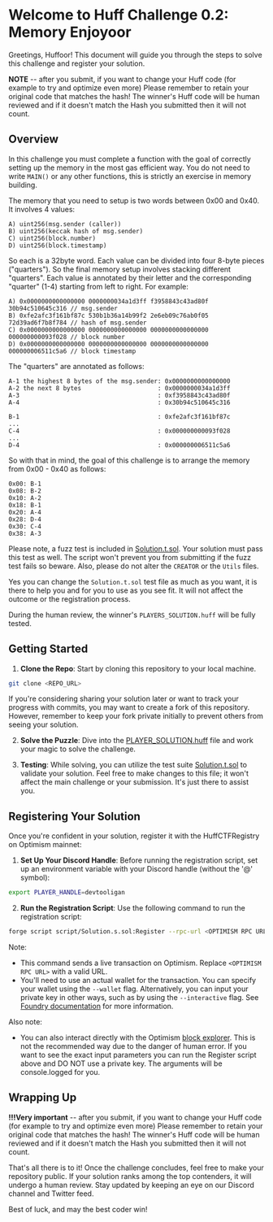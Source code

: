# Welcome to Huff Challenge 0.2: Memory Enjoyoor

Greetings, Huffoor! This document will guide you through the steps to solve this challenge and register your solution.

**NOTE** -- after you submit, if you want to change your Huff code (for example to try and optimize even more) Please remember to retain your original code that matches the hash! The winner's Huff code will be human reviewed and if it doesn't match the Hash you submitted then it will not count.

## Overview

In this challenge you must complete a function with the goal of correctly setting up the memory in the most gas efficient way. You do not need to write `MAIN()` or any other functions, this is strictly an exercise in memory building.

The memory that you need to setup is two words between 0x00 and 0x40. It involves 4 values:

```
A) uint256(msg.sender (caller))
B) uint256(keccak hash of msg.sender)
C) uint256(block.number)
D) uint256(block.timestamp)
```

So each is a 32byte word.  Each value can be divided into four 8-byte pieces ("quarters").  So the final memory setup involves stacking different "quarters". Each value is annotated by their letter and the corresponding "quarter" (1-4) starting from left to right.  For example:

```
A) 0x0000000000000000 0000000034a1d3ff f3958843c43ad80f 30b94c510645c316 // msg.sender
B) 0xfe2afc3f161bf87c 530b1b36a14b99f2 2e6eb09c76ab0f05 72d39ad6f7b8f784 // hash of msg.sender
C) 0x0000000000000000 0000000000000000 0000000000000000 000000000093f028 // block number
D) 0x0000000000000000 0000000000000000 0000000000000000 000000006511c5a6 // block timestamp
```

The "quarters" are annotated as follows:

```
A-1 the highest 8 bytes of the msg.sender: 0x0000000000000000
A-2 the next 8 bytes                     : 0x0000000034a1d3ff
A-3                                      : 0xf3958843c43ad80f
A-4                                      : 0x30b94c510645c316

B-1                                      : 0xfe2afc3f161bf87c
...
C-4                                      : 0x000000000093f028
...
D-4                                      : 0x000000006511c5a6
```

So with that in mind, the goal of this challenge is to arrange the memory from 0x00 - 0x40 as follows:

```
0x00: B-1
0x08: B-2
0x10: A-2
0x18: B-1
0x20: A-4
0x28: D-4
0x30: C-4
0x38: A-3
 ```

Please note, a fuzz test is included in [Solution.t.sol](test/Solution.t.sol). Your solution must pass this test as well. The script won't prevent you from submitting if the fuzz test fails so beware. Also, please do not alter the `CREATOR` or the `Utils` files.

Yes you can change the `Solution.t.sol` test file as much as you want, it is there to help you and for you to use as you see fit.  It will not affect the outcome or the registration process.

During the human review, the winner's `PLAYERS_SOLUTION.huff` will be fully tested.


## Getting Started

1. **Clone the Repo**: Start by cloning this repository to your local machine.

```bash
git clone <REPO_URL>
```

If you're considering sharing your solution later or want to track your progress with commits, you may want to create a fork of this repository. However, remember to keep your fork private initially to prevent others from seeing your solution.

2. **Solve the Puzzle**: Dive into the [PLAYER_SOLUTION.huff](src/PLAYER_SOLUTION.huff) file and work your magic to solve the challenge.

3. **Testing**: While solving, you can utilize the test suite [Solution.t.sol](test/Solution.t.sol) to validate your solution. Feel free to make changes to this file; it won't affect the main challenge or your submission. It's just there to assist you.

## Registering Your Solution

Once you're confident in your solution, register it with the HuffCTFRegistry on Optimism mainnet:

1. **Set Up Your Discord Handle**: Before running the registration script, set up an environment variable with your Discord handle (without the '@' symbol):

```bash
export PLAYER_HANDLE=devtooligan
```

2. **Run the Registration Script**: Use the following command to run the registration script:

```bash
forge script script/Solution.s.sol:Register --rpc-url <OPTIMISM RPC URL> --broadcast -vvvv
```

Note:
- This command sends a live transaction on Optimism. Replace `<OPTIMISM RPC URL>` with a valid URL.
- You'll need to use an actual wallet for the transaction. You can specify your wallet using the `--wallet` flag. Alternatively, you can input your private key in other ways, such as by using the `--interactive` flag. See [Foundry documentation](https://book.getfoundry.sh/) for more information.


Also note:
- You can also interact directly with the Optimism [block explorer](https://optimistic.etherscan.io/address/0xf6aE79c0674df852104D214E16AC9c065DAE5896#writeContract). This is not the recommended way due to the danger of human error. If you want to see the exact input parameters you can run the Register script above and DO NOT use a private key.  The arguments will be console.logged for you.

## Wrapping Up


**!!!Very important** -- after you submit, if you want to change your Huff code (for example to try and optimize even more) Please remember to retain your original code that matches the hash!    The winner's Huff code will be human reviewed and if it doesn't match the Hash you submitted then it will not count.

That's all there is to it! Once the challenge concludes, feel free to make your repository public. If your solution ranks among the top contenders, it will undergo a human review. Stay updated by keeping an eye on our Discord channel and Twitter feed.

Best of luck, and may the best coder win!
